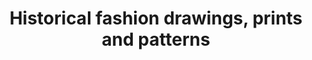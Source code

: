 ---
layout: data-item
category: data
permalink: data/historical-fashion-drawings-prints-patterns
title: Historical fashion drawings, prints and patterns
provider: Modemuseum Provincie Antwerpen
description: Over 2,000 historical fashion drawings and prints, as well as sewing and embroidery patterns.
contact: info@momu.be
portal: "http://www.europeana.eu/portal/search.html?query=europeana_collectionName%3A2048208*&rows=96&qf=TYPE%3AIMAGE&qf=RIGHTS%3Ahttp%3A%2F%2Fcreativecommons.org%2Fpublicdomain%2Fmark%2F1.0%2F*&qt=false" 
console: "http://labs.europeana.eu/api/console/?function=search&query=europeana_collectionName%3A2048208*&rows=96&qf=TYPE%3AIMAGE&qf=RIGHTS%3Ahttp%3A%2F%2Fcreativecommons.org%2Fpublicdomain%2Fmark%2F1.0%2F*&qt=false"
providerurl: "http://www.momu.be/en.html"
imageurl: 
  - "/img/datasets/2048208_Fashion.jpg"
tags:
  - fashion
  - drawings
  - prints
  - patterns
licenses:
  - Creative Commons Public Domain Mark 
---